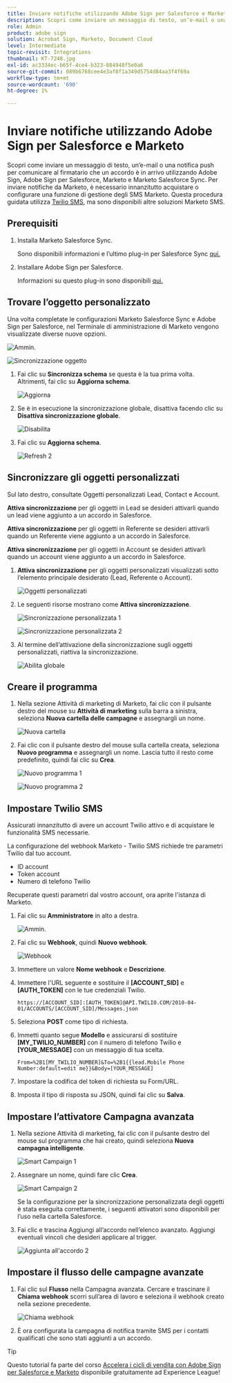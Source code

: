 ```yaml
---
title: Inviare notifiche utilizzando Adobe Sign per Salesforce e Marketo
description: Scopri come inviare un messaggio di testo, un’e-mail o una notifica push per informare il firmatario che un accordo è in arrivo
role: Admin
product: adobe sign
solution: Acrobat Sign, Marketo, Document Cloud
level: Intermediate
topic-revisit: Integrations
thumbnail: KT-7248.jpg
exl-id: ac3334ec-b65f-4ce4-b323-884948f5e0a6
source-git-commit: 089b6768cee4e3af8f1a349d5754d84aa3f4f69a
workflow-type: tm+mt
source-wordcount: '690'
ht-degree: 1%

---
```


# Inviare notifiche utilizzando Adobe Sign per Salesforce e Marketo

Scopri come inviare un messaggio di testo, un’e-mail o una notifica push per comunicare al firmatario che un accordo è in arrivo utilizzando Adobe Sign, Adobe Sign per Salesforce, Marketo e Marketo Salesforce Sync. Per inviare notifiche da Marketo, è necessario innanzitutto acquistare o configurare una funzione di gestione degli SMS Marketo. Questa procedura guidata utilizza [Twilio SMS](https://launchpoint.marketo.com/twilio/twilio-sms-for-marketo/), ma sono disponibili altre soluzioni Marketo SMS.

## Prerequisiti

1. Installa Marketo Salesforce Sync.

   Sono disponibili informazioni e l’ultimo plug-in per Salesforce Sync [qui.](https://experienceleague.adobe.com/docs/marketo/using/product-docs/crm-sync/salesforce-sync/understanding-the-salesforce-sync.html)

1. Installare Adobe Sign per Salesforce.

   Informazioni su questo plug-in sono disponibili [qui.](https://helpx.adobe.com/ca/sign/using/salesforce-integration-installation-guide.html)

## Trovare l’oggetto personalizzato

Una volta completate le configurazioni Marketo Salesforce Sync e Adobe Sign per Salesforce, nel Terminale di amministrazione di Marketo vengono visualizzate diverse nuove opzioni.

![Ammin.](assets/adminTab.png)

![Sincronizzazione oggetto](assets/salesforceAdmin.png)

1. Fai clic su **Sincronizza schema** se questa è la tua prima volta. Altrimenti, fai clic su **Aggiorna schema**.

   ![Aggiorna](assets/refreshSchema1.png)

1. Se è in esecuzione la sincronizzazione globale, disattiva facendo clic su **Disattiva sincronizzazione globale**.

   ![Disabilita](assets/disableGlobal.png)

1. Fai clic su **Aggiorna schema**.

   ![Refresh 2](assets/refreshSchema2.png)

## Sincronizzare gli oggetti personalizzati

Sul lato destro, consultate Oggetti personalizzati Lead, Contact e Account.

**Attiva sincronizzazione** per gli oggetti in Lead se desideri attivarli quando un lead viene aggiunto a un accordo in Salesforce.

**Attiva sincronizzazione** per gli oggetti in Referente se desideri attivarli quando un Referente viene aggiunto a un accordo in Salesforce.

**Attiva sincronizzazione** per gli oggetti in Account se desideri attivarli quando un account viene aggiunto a un accordo in Salesforce.

1. **Attiva sincronizzazione** per gli oggetti personalizzati visualizzati sotto l’elemento principale desiderato (Lead, Referente o Account).

   ![Oggetti personalizzati](assets/customObjects.png)

1. Le seguenti risorse mostrano come **Attiva sincronizzazione**.

   ![Sincronizzazione personalizzata 1](assets/customObjectSync1.png)

   ![Sincronizzazione personalizzata 2](assets/customObjectSync2.png)

1. Al termine dell’attivazione della sincronizzazione sugli oggetti personalizzati, riattiva la sincronizzazione.

   ![Abilita globale](assets/enableGlobal.png)

## Creare il programma

1. Nella sezione Attività di marketing di Marketo, fai clic con il pulsante destro del mouse su **Attività di marketing** sulla barra a sinistra, seleziona **Nuova cartella delle campagne** e assegnargli un nome.

   ![Nuova cartella](assets/newFolder.png)

1. Fai clic con il pulsante destro del mouse sulla cartella creata, seleziona **Nuovo programma** e assegnargli un nome. Lascia tutto il resto come predefinito, quindi fai clic su **Crea**.

   ![Nuovo programma 1](assets/newProgram1.png)

   ![Nuovo programma 2](assets/newProgram2.png)

## Impostare Twilio SMS

Assicurati innanzitutto di avere un account Twilio attivo e di acquistare le funzionalità SMS necessarie.

La configurazione del webhook Marketo - Twilio SMS richiede tre parametri Twilio dal tuo account.

- ID account
- Token account
- Numero di telefono Twilio

Recuperate questi parametri dal vostro account, ora aprite l&#39;istanza di Marketo.

1. Fai clic su **Amministratore** in alto a destra.

   ![Ammin.](assets/adminTab.png)

1. Fai clic su **Webhook**, quindi **Nuovo webhook**.

   ![Webhook](assets/webhooks.png)

1. Immettere un valore **Nome webhook** e **Descrizione**.

1. Immettere l&#39;URL seguente e sostituire il **[ACCOUNT_SID]** e **[AUTH_TOKEN]** con le tue credenziali Twilio.

   ```
   https://[ACCOUNT_SID]:[AUTH_TOKEN]@API.TWILIO.COM/2010-04-01/ACCOUNTS/[ACCOUNT_SID]/Messages.json
   ```

1. Seleziona **POST** come tipo di richiesta.

1. Immetti quanto segue **Modello** e assicurarsi di sostituire **[MY_TWILIO_NUMBER]** con il numero di telefono Twilio e **[YOUR_MESSAGE]** con un messaggio di tua scelta.

   ```
   From=%2B1[MY_TWILIO_NUMBER]&To=%2B1{{lead.Mobile Phone Number:default=edit me}}&Body=[YOUR_MESSAGE]
   ```

1. Impostare la codifica del token di richiesta su Form/URL.

1. Imposta il tipo di risposta su JSON, quindi fai clic su **Salva**.

## Impostare l’attivatore Campagna avanzata

1. Nella sezione Attività di marketing, fai clic con il pulsante destro del mouse sul programma che hai creato, quindi seleziona **Nuova campagna intelligente**.

   ![Smart Campaign 1](assets/smartCampaign1.png)

1. Assegnare un nome, quindi fare clic **Crea**.

   ![Smart Campaign 2](assets/smartCampaign3.png)

   Se la configurazione per la sincronizzazione personalizzata degli oggetti è stata eseguita correttamente, i seguenti attivatori sono disponibili per l’uso nella cartella Salesforce.

1. Fai clic e trascina Aggiungi all’accordo nell’elenco avanzato. Aggiungi eventuali vincoli che desideri applicare al trigger.

   ![Aggiunta all&#39;accordo 2](assets/addedToAgreement2.png)

## Impostare il flusso delle campagne avanzate

1. Fai clic sul **Flusso** nella Campagna avanzata. Cercare e trascinare il **Chiama webhook** scorri sull’area di lavoro e seleziona il webhook creato nella sezione precedente.

   ![Chiama webhook](assets/callWebhook.png)

1. È ora configurata la campagna di notifica tramite SMS per i contatti qualificati che sono stati aggiunti a un accordo.

>[!TIP]
>
>Questo tutorial fa parte del corso [Accelera i cicli di vendita con Adobe Sign per Salesforce e Marketo](https://experienceleague.adobe.com/?recommended=Sign-U-1-2021.1) disponibile gratuitamente ad Experience League!